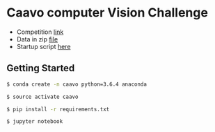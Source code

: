 # Caavo computer Vision Challenge

* Competition [link](https://www.hackerearth.com/challenge/hiring/caavo-software-engineer-hiring-challenge/)
* Data in zip [file](data.zip)
* Startup script [here]()

## Getting Started

```sh
$ conda create -n caavo python=3.6.4 anaconda
```

```sh
$ source activate caavo
```

```sh
$ pip install -r requirements.txt
```

```sh
$ jupyter notebook
```